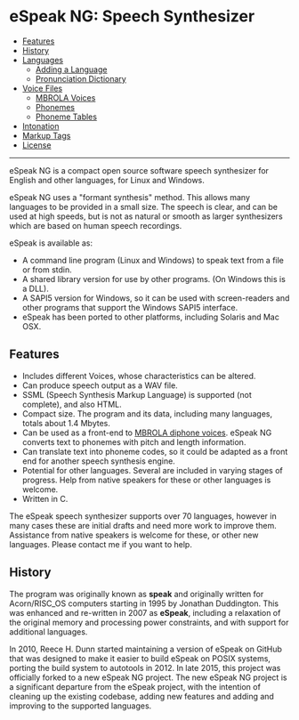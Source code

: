 # eSpeak NG: Speech Synthesizer

- [Features](#features)
- [History](#history)
- [Languages](languages.html)
  - [Adding a Language](add_language.html)
  - [Pronunciation Dictionary](dictionary.html)
- [Voice Files](voices.html)
  - [MBROLA Voices](mbrola.html)
  - [Phonemes](phonemes.html)
  - [Phoneme Tables](phontab.html)
- [Intonation](intonation.html)
- [Markup Tags](ssml.html)
- [License](../COPYING)

----------

eSpeak NG is a compact open source software speech synthesizer for English and
other languages, for Linux and Windows.

eSpeak NG uses a "formant synthesis" method. This allows many languages to be
provided in a small size. The speech is clear, and can be used at high speeds,
but is not as natural or smooth as larger synthesizers which are based on human
speech recordings.

eSpeak is available as:

*	A command line program (Linux and Windows) to speak text from a file or
	from stdin.
*	A shared library version for use by other programs. (On Windows this is
	a DLL).
*	A SAPI5 version for Windows, so it can be used with screen-readers and
	other programs that support the Windows SAPI5 interface.
*	eSpeak has been ported to other platforms, including Solaris and Mac OSX.

## Features

*	Includes different Voices, whose characteristics can be altered.
*	Can produce speech output as a WAV file.
*	SSML (Speech Synthesis Markup Language) is supported (not complete),
	and also HTML.
*	Compact size.  The program and its data, including many languages,
	totals about 1.4 Mbytes.
*	Can be used as a front-end to [MBROLA diphone voices](mbrola.html).
	eSpeak NG converts text to phonemes with pitch and length information.
*	Can translate text into phoneme codes, so it could be adapted as a
	front end for another speech synthesis engine.
*	Potential for other languages. Several are included in varying stages
	of progress. Help from native speakers for these or other languages is
	welcome.
*	Written in C.

The eSpeak speech synthesizer supports over 70 languages, however in many cases
these are initial drafts and need more work to improve them. Assistance from
native speakers is welcome for these, or other new languages. Please contact me
if you want to help.

## History

The program was originally known as __speak__ and originally written
for Acorn/RISC\_OS computers starting in 1995 by Jonathan Duddington. This was
enhanced and re-written in 2007 as __eSpeak__, including a relaxation of the
original memory and processing power constraints, and with support for additional
languages.

In 2010, Reece H. Dunn started maintaining a version of eSpeak on GitHub that
was designed to make it easier to build eSpeak on POSIX systems, porting the
build system to autotools in 2012. In late 2015, this project was officially
forked to a new eSpeak NG project. The new eSpeak NG project is a significant
departure from the eSpeak project, with the intention of cleaning up the
existing codebase, adding new features and adding and improving to the
supported languages.
